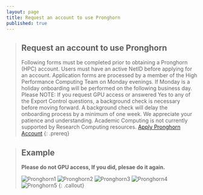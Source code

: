 ```yaml
---
layout: page
title: Request an account to use Pronghorn
published: true
---
```


> ##  Request an account to use Pronghorn
> Following forms must be completed prior to obtaining a Pronghorn (HPC) account.  Users must have an active NetID before applying for an account.
> Application forms are processed by a member of the High Performance Computing Team on Monday evenings. If Monday is a holiday onboarding will be performed on the following business day.
> Please NOTE: If you request GPU access or answered Yes to any of the Export Control questions, a background check is necessary before moving forward. A background check will delay the onboarding process by a minimum of one week. We appreciate your patience and understanding.
> Academic Computing is not currently supported by Research Computing resources.
> [Apply Pronghorn Account](https://www.unr.edu/research-computing/hpc-accounts)
{: .prereq}

> ## Example
> **Please do not GPU access, If you did, plesae do it again.** 
>
> ![Pronghorn1]({{site.baseurl}}/fig/pronghorn_account_1.png)
> ![Pronghorn2]({{site.baseurl}}/fig/pronghorn_account_2.png)
> ![Pronghorn3]({{site.baseurl}}/fig/pronghorn_account_3.png)
> ![Pronghorn4]({{site.baseurl}}/fig/pronghorn_account_4.png)
> ![Pronghorn5]({{site.baseurl}}/fig/pronghorn_account_5.png)
{: .callout}





